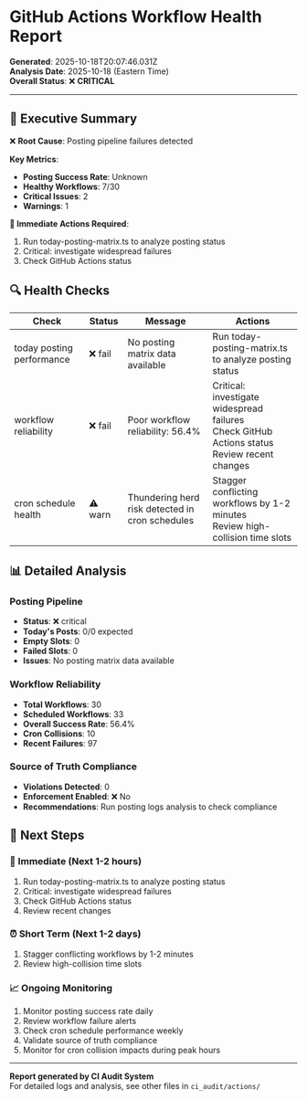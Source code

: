 # GitHub Actions Workflow Health Report

**Generated**: 2025-10-18T20:07:46.031Z  
**Analysis Date**: 2025-10-18 (Eastern Time)  
**Overall Status**: ❌ **CRITICAL**

---

## 🎯 Executive Summary

❌ **Root Cause**: Posting pipeline failures detected

**Key Metrics**:
- **Posting Success Rate**: Unknown
- **Healthy Workflows**: 7/30
- **Critical Issues**: 2
- **Warnings**: 1

**🚨 Immediate Actions Required**:
1. Run today-posting-matrix.ts to analyze posting status
1. Critical: investigate widespread failures
1. Check GitHub Actions status

## 🔍 Health Checks

| Check | Status | Message | Actions |
|-------|--------|---------|----------|
| today posting performance | ❌ fail | No posting matrix data available | Run today-posting-matrix.ts to analyze posting status |
| workflow reliability | ❌ fail | Poor workflow reliability: 56.4% | Critical: investigate widespread failures<br>Check GitHub Actions status<br>Review recent changes |
| cron schedule health | ⚠️ warn | Thundering herd risk detected in cron schedules | Stagger conflicting workflows by 1-2 minutes<br>Review high-collision time slots |

## 📊 Detailed Analysis

### Posting Pipeline
- **Status**: ❌ critical
- **Today's Posts**: 0/0 expected
- **Empty Slots**: 0
- **Failed Slots**: 0
- **Issues**: No posting matrix data available

### Workflow Reliability
- **Total Workflows**: 30
- **Scheduled Workflows**: 33
- **Overall Success Rate**: 56.4%
- **Cron Collisions**: 10
- **Recent Failures**: 97

### Source of Truth Compliance
- **Violations Detected**: 0
- **Enforcement Enabled**: ❌ No
- **Recommendations**: Run posting logs analysis to check compliance

## 🎯 Next Steps

### 🚨 Immediate (Next 1-2 hours)
1. Run today-posting-matrix.ts to analyze posting status
2. Critical: investigate widespread failures
3. Check GitHub Actions status
4. Review recent changes

### ⏰ Short Term (Next 1-2 days)
1. Stagger conflicting workflows by 1-2 minutes
2. Review high-collision time slots

### 📈 Ongoing Monitoring
1. Monitor posting success rate daily
2. Review workflow failure alerts
3. Check cron schedule performance weekly
4. Validate source of truth compliance
5. Monitor for cron collision impacts during peak hours

---

**Report generated by CI Audit System**  
For detailed logs and analysis, see other files in `ci_audit/actions/`
